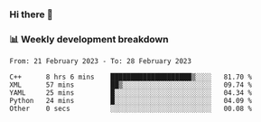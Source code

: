 ### Hi there 👋

### 📊 Weekly development breakdown
<!--START_SECTION:waka-->

```text
From: 21 February 2023 - To: 28 February 2023

C++      8 hrs 6 mins    ████████████████████▒░░░░   81.70 %
XML      57 mins         ██▒░░░░░░░░░░░░░░░░░░░░░░   09.74 %
YAML     25 mins         █░░░░░░░░░░░░░░░░░░░░░░░░   04.34 %
Python   24 mins         █░░░░░░░░░░░░░░░░░░░░░░░░   04.09 %
Other    0 secs          ░░░░░░░░░░░░░░░░░░░░░░░░░   00.08 %
```

<!--END_SECTION:waka-->
